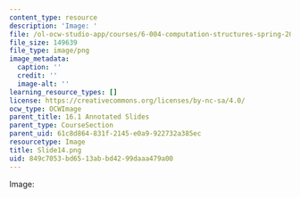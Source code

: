 ```yaml
---
content_type: resource
description: 'Image: '
file: /ol-ocw-studio-app/courses/6-004-computation-structures-spring-2017/849c7053bd6513abbd4299daaa479a00_Slide14.png
file_size: 149639
file_type: image/png
image_metadata:
  caption: ''
  credit: ''
  image-alt: ''
learning_resource_types: []
license: https://creativecommons.org/licenses/by-nc-sa/4.0/
ocw_type: OCWImage
parent_title: 16.1 Annotated Slides
parent_type: CourseSection
parent_uid: 61c8d864-831f-2145-e0a9-922732a385ec
resourcetype: Image
title: Slide14.png
uid: 849c7053-bd65-13ab-bd42-99daaa479a00
---
```

Image: 
